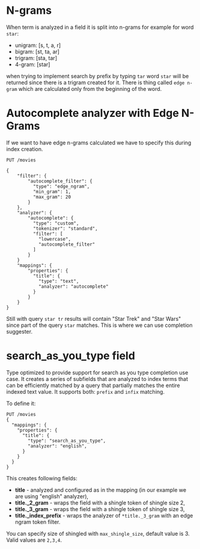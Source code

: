 # N-grams

When term is analyzed in a field it is split into n-grams for example for word `star`:

- unigram: [s, t, a, r]
- bigram: [st, ta, ar]
- trigram: [sta, tar]
- 4-gram: [star]

when trying to implement search by prefix by typing `tar` word `star` will be returned since there is a trigram created for it. There is
thing called `edge n-gram` which are calculated only from the beginning of the word.

# Autocomplete analyzer with Edge N-Grams

If we want to have edge n-grams calculated we have to specify this during index creation.

```
PUT /movies

{
    "filter": {
        "autocomplete_filter": {
          "type": "edge_ngram",
          "min_gram": 1,
          "max_gram": 20
        }
    },
    "analyzer": {
        "autocomplete": {
          "type": "custom",
          "tokenizer": "standard",
          "filter": [
            "lowercase",
            "autocomplete_filter"
          ]
        }
    }
    "mappings": {
        "properties": {
          "title": {
            "type": "text",
            "analyzer": "autocomplete"
          }
        }
    }         
}
```

Still with query `star tr` results will contain "Star Trek" and "Star Wars" since part
of the query `star` matches. This is where we can use completion suggester.

# search_as_you_type field

Type optimized to provide support for search as you type completion use case. It creates a series of subfields that are analyzed to index
terms that can be efficiently matched by a query that partially matches the entire indexed text value. It supports both: `prefix`
and `infix` matching.

To define it:

```
PUT /movies
{
  "mappings": {
    "properties": {
      "title": {
        "type": "search_as_you_type",
        "analyzer": "english",
      }
    }
  }
}
```

This creates following fields:
- **title** - analyzed and configured as in the mapping (in our example we are using "english" analyzer),
- **title._2_gram** - wraps the field with a shingle token of shingle size 2,
- **title._3_gram** - wraps the field with a shingle token of shingle size 3,
- **title._index_prefix** - wraps the analyzer of `*title._3_gram` with an edge ngram token filter.

You can specify size of shingled with `max_shingle_size`, default value is 3. Valid values are `2,3,4`.

